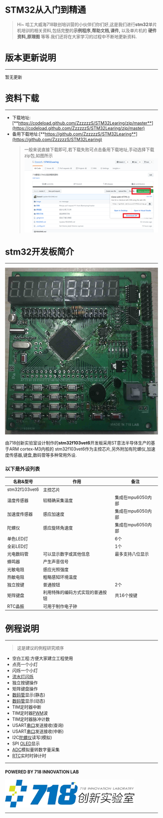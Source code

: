  
# STM32从入门到精通

>Hi~ 哈工大威海718联创培训营的小伙伴们你们好,这是我们进行**stm32**单片机培训的相关资料,包括完整的**示例程序,帮助文档,课件,** 以及单片机的 **硬件资料,原理图** 等等.我们还将在大家学习的过程中不断地更新资料.


# 版本更新说明
***
暂无更新

# 资料下载
***
 * 下载地址:[**https://codeload.github.com/ZzzzzzS/STM32Learing/zip/master**](https://codeload.github.com/ZzzzzzS/STM32Learing/zip/master)
 * 备用下载地址:[**https://github.com/ZzzzzzS/STM32Learing**](https://github.com/ZzzzzzS/STM32Learing)
    >一般来说直接下载即可,若下载失败可点击备用下载地址,手动选择下载zip包,如图所示  ![下载失败](/image/downloadError.png)

# stm32开发板简介
***
 ![单片机图片](/image/mcu.jpg)



由718创新实验室设计制作的**stm32f103vet6**开发板采用ST意法半导体生产的基于ARM cortex-M3内核的 stm32f103vet6作为主控芯片,另外附加有陀螺仪,加速度传感器,键盘,数码管等多种常用外设.
### 以下是外设列表

 |名称&型号|作用|备注|
 |----|----|---------|
 |stm32f103vet6|主控芯片|
 |温度传感器|较精确采集温度|集成在mpu6050内部|
 |加速度传感器|感应加速度|集成在mpu6050内部|
 |陀螺仪|感应旋转角速度|集成在mpu6050内部|
 |单色LED灯||6个|
 |全彩LED灯||1个|
 |光电数码管|可以显示数字或其他信息|最多支持八位显示|
 |蜂鸣器|产生声音信号||
 |光敏电阻|感应光照强度||
 |热敏电阻|粗略感知环境温度||
 |独立按键|普通按钮|2个|
 |矩阵键盘|利用特殊的编码方式实现的普通按钮|共16个按键|
 |RTC晶振|可用于制作电子钟|
  
# 例程说明
***

 >这是建议的例程研究顺序
 
 * 空白工程:方便大家建立工程使用
 * 点亮一个小灯
 * 闪烁一个小灯
 * [流水灯闪烁](http://v.youku.com/v_show/id_XNDQxNTIxMzI=.html)
 * 独立按键操作
 * 矩阵键盘操作
 * [数码管](https://baike.baidu.com/item/%E6%95%B0%E7%A0%81%E7%AE%A1/9903965?fr=aladdin)显示(静态)
 * [数码管](https://baike.baidu.com/item/%E6%95%B0%E7%A0%81%E7%AE%A1/9903965?fr=aladdin)显示(动态)
 * TIM定时器中断
 * TIM定时器[PWM](https://baike.baidu.com/item/PWM%E4%BF%A1%E5%8F%B7/10621898?fr=aladdin)波
 * TIM定时器脉冲计数
 * USART[串口](http://blog.csdn.net/huwei2003/article/details/36418471)发送接收(查询)
 * USART[串口](http://blog.csdn.net/huwei2003/article/details/36418471)发送接收(中断)
 * I2C[陀螺仪](https://baike.baidu.com/item/%E9%99%80%E8%9E%BA%E4%BB%AA/84317?fr=aladdin)读写(模拟)
 * SPI [OLED](https://baike.baidu.com/item/OLED/1328114?fr=aladdin)显示
 * [ADC](https://baike.baidu.com/item/ADC/6529867)模拟量转数字量采集
 * [RTC](http://www.eepw.com.cn/article/273706.htm)实时时钟计时

***

#### POWERED BY **718** INNOVATION LAB

 
![logo](/image/logo.png)

***
 
 

 


